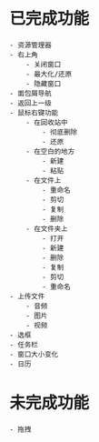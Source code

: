 
# 已完成功能
    - 资源管理器
    - 右上角
        - 关闭窗口
        - 最大化/还原
        - 隐藏窗口
    - 面包屑导航
    - 返回上一级
    - 鼠标右键功能
        - 在回收站中
            - 彻底删除
            - 还原
        - 在空白的地方
            - 新建
            - 粘贴
        - 在文件上
            - 重命名
            - 剪切
            - 复制
            - 删除
        - 在文件夹上
            - 打开
            - 新建
            - 删除
            - 复制
            - 剪切
            - 重命名
    - 上传文件
        - 音频
        - 图片
        - 视频
    - 选框
    - 任务栏
    - 窗口大小变化
    - 日历

# 未完成功能
    - 拖拽